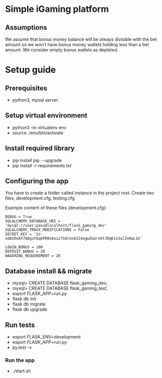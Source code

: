 # Simple iGaming platform

## Assumptions
We assume that bonus money balance will be always divisible with the bet amount so we won't have bonus money wallets holding less than a bet amount. We consider empty bonus wallets as depleted.

# Setup guide

## Prerequisites
* python3, mysql server

## Setup virtual environment
* python3 -m virtualenv env
* source ./env/bin/activate

## Install required library
* pip install pip --upgrade
* pip install -r requirements.txt

## Configuring the app
You have to create a folder called instance in the project root. Create two files, development.cfg, testing.cfg

Example content of these files (development.cfg):
```
DEBUG = True
SQLALCHEMY_DATABASE_URI = 'mysql://user:pass@localhost/flask_gaming_dev'
SQLALCHEMY_TRACK_MODIFICATIONS = False
SECRET_KEY = '2s-odAVOokF7bOgzFQqkPD0s6oiz7IAlnnA3I4ogwZUarxbtJDqKin3alZxRaL1U'

LOGIN_BONUS = 100
DEPOSIT_BONUS = 20
WAGERING_REQUIREMENT = 20
```

## Database install && migrate
* mysql> CREATE DATABASE flask_gaming_dev;
* mysql> CREATE DATABASE flask_gaming_test;
* export FLASK_APP=run.py
* flask db init
* flask db migrate
* flask db upgrade

## Run tests
* export FLASK_ENV=development
* export FLASK_APP=run.py
* py.test -v

### Run the app
* ./start.sh